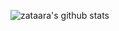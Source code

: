 
![zataara's github stats](https://github-readme-stats.vercel.app/api?username=zataara&count_private=true&show_icons=true&theme=ayu-mirage)


